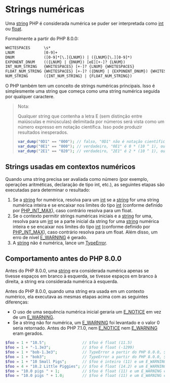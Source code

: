 # Strings numéricas

Uma [string](https://www.php.net/manual/pt_BR/language.types.string.php) PHP é considerada numérica se puder ser interpretada como [int](https://www.php.net/manual/pt_BR/language.types.integer.php) ou [float](https://www.php.net/manual/pt_BR/language.types.float.php).

Formalmente a partir do PHP 8.0.0:

```txt
WHITESPACES      \s*
LNUM             [0-9]+
DNUM             ([0-9]*[\.]{LNUM}) | ({LNUM}[\.][0-9]*)
EXPONENT_DNUM    (({LNUM} | {DNUM}) [eE][+-]? {LNUM})
INT_NUM_STRING   {WHITESPACES} [+-]? {LNUM} {WHITESPACES}
FLOAT_NUM_STRING {WHITESPACES} [+-]? ({DNUM} | {EXPONENT_DNUM}) {WHITESPACES}
NUM_STRING       ({INT_NUM_STRING} | {FLOAT_NUM_STRING})
```
O PHP também tem um conceito de strings numéricas principais. Isso é simplesmente uma string que começa como uma string numérica seguida por qualquer caractere.

> Nota:
> 
> Qualquer string que contenha a letra E (sem distinção entre maiúsculas e minúsculas) delimitada por números será vista como um número expresso em notação científica. Isso pode produzir resultados inesperados.
> 
> ```php
> var_dump("0D1" == "000"); // falso, "0D1" não é notação científica
> var_dump("0E1" == "000"); // verdadeiro, "0E1" é 0 * (10 ^ 1), ou 0
> var_dump("2E1" == "020"); // verdadeiro, "2E1" é 2 * (10 ^ 1), ou 20
> ```

## Strings usadas em contextos numéricos

Quando uma string precisa ser avaliada como número (por exemplo, operações aritméticas, declaração de tipo int, etc.), as seguintes etapas são executadas para determinar o resultado:

1. Se a [string](https://www.php.net/manual/pt_BR/language.types.string.php) for numérica, resolva para um [int](https://www.php.net/manual/pt_BR/language.types.string.php) se a [string](https://www.php.net/manual/pt_BR/language.types.string.php) for uma string numérica inteira e se encaixar nos limites do tipo [int](https://www.php.net/manual/pt_BR/language.types.string.php) (conforme definido por [PHP_INT_MAX](https://www.php.net/manual/pt_BR/reserved.constants.php#constant.php-int-max)), caso contrário resolva para um float.
2. Se o contexto permitir strings numéricas iniciais e a [string](https://www.php.net/manual/pt_BR/language.types.string.php) for uma, resolva para um [int](https://www.php.net/manual/pt_BR/language.types.string.php) se a parte inicial da string for uma [string](https://www.php.net/manual/pt_BR/language.types.string.php) numérica inteira e se encaixar nos limites do tipo [int](https://www.php.net/manual/pt_BR/language.types.string.php) (conforme definido por [PHP_INT_MAX](https://www.php.net/manual/pt_BR/reserved.constants.php#constant.php-int-max)), caso contrário resolva para um float. Além disso, um erro de nível [E_WARNING](https://www.php.net/manual/pt_BR/errorfunc.constants.php#constant.e-warning) é gerado.
3. A [string](https://www.php.net/manual/pt_BR/language.types.string.php) não é numérica, lance um [TypeError](https://www.php.net/manual/pt_BR/class.typeerror.php).

## Comportamento antes do PHP 8.0.0

Antes do PHP 8.0.0, uma [string](https://www.php.net/manual/pt_BR/language.types.string.php) era considerada numérica apenas se tivesse espaços em branco à esquerda, se tivesse espaços em branco à direita, a string era considerada numérica à esquerda.

Antes do PHP 8.0.0, quando uma string era usada em um contexto numérico, ela executava as mesmas etapas acima com as seguintes diferenças:

- O uso de uma sequência numérica inicial geraria um [E_NOTICE](https://www.php.net/manual/pt_BR/errorfunc.constants.php#constant.e-notice) em vez de um [E_WARNING](https://www.php.net/manual/pt_BR/errorfunc.constants.php#constant.e-warning).
- Se a string não for numérica, um [E_WARNING](https://www.php.net/manual/pt_BR/errorfunc.constants.php#constant.e-warning) foi levantado e o valor 0 seria retornado.
Antes do PHP 7.1.0, nem [E_NOTICE](https://www.php.net/manual/pt_BR/errorfunc.constants.php#constant.e-notice) nem [E_WARNING](https://www.php.net/manual/pt_BR/errorfunc.constants.php#constant.e-warning) eram gerados.

```php
$foo = 1 + "10.5";                // $foo é float (11.5)
$foo = 1 + "-1.3e3";              // $foo é float (-1299)
$foo = 1 + "bob-1.3e3";           // TypeError a partir do PHP 8.0.0, $foo é inteiro (1) anteriormente
$foo = 1 + "bob3";                // TypeError a partir do PHP 8.0.0, $foo é inteiro (1) anteriormente
$foo = 1 + "10 Small Pigs";       // $foo é inteiro (11) e um E_WARNING é levantado no PHP 8.0.0, E_NOTICE anteriormente
$foo = 4 + "10.2 Little Piggies"; // $foo é float (14.2) e um E_WARNING é levantado no PHP 8.0.0, E_NOTICE anteriormente
$foo = "10.0 pigs " + 1;          // $foo é float (11) e um E_WARNING é levantado no PHP 8.0.0, E_NOTICE anteriormente
$foo = "10.0 pigs " + 1.0;        // $foo é float (11) e um E_WARNING é levantado no PHP 8.0.0, E_NOTICE anteriormente
```